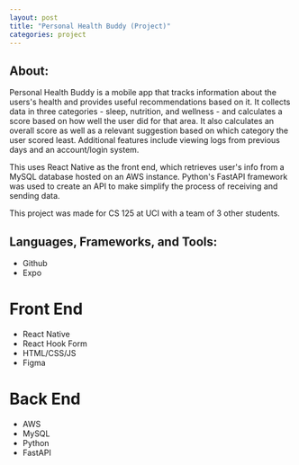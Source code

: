 ```yaml
---
layout: post
title: "Personal Health Buddy (Project)"
categories: project
---
```


## About:

Personal Health Buddy is a mobile app that tracks information about the users's health and provides useful recommendations based on it. It collects data in three categories - sleep, nutrition, and wellness - and calculates a score based on how well the user did for that area. It also calculates an overall score as well as a relevant suggestion based on which category the user scored least. Additional features include viewing logs from previous days and an account/login system.

This uses React Native as the front end, which retrieves user's info from a MySQL database hosted on an AWS instance. Python's FastAPI framework was used to create an API to make simplify the process of receiving and sending data.

This project was made for CS 125 at UCI with a team of 3 other students.

## Languages, Frameworks, and Tools:

- Github
- Expo

# Front End

- React Native
- React Hook Form
- HTML/CSS/JS
- Figma

# Back End

- AWS
- MySQL
- Python
- FastAPI


